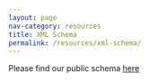 ```yaml
---
layout: page
nav-category: resources
title: XML Schema
permalink: /resources/xml-schema/
---
```


Please find our public schema 
<a href="http://www.earth-time.org/projects/upb/public_data/XSD/" target="_blank">here</a>
